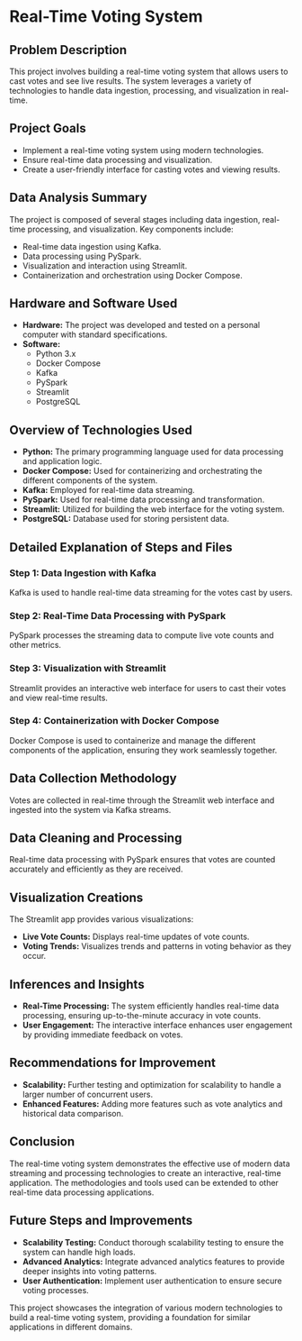 # Real-Time Voting System

## Problem Description
This project involves building a real-time voting system that allows users to cast votes and see live results. The system leverages a variety of technologies to handle data ingestion, processing, and visualization in real-time.

## Project Goals
- Implement a real-time voting system using modern technologies.
- Ensure real-time data processing and visualization.
- Create a user-friendly interface for casting votes and viewing results.

## Data Analysis Summary
The project is composed of several stages including data ingestion, real-time processing, and visualization. Key components include:
- Real-time data ingestion using Kafka.
- Data processing using PySpark.
- Visualization and interaction using Streamlit.
- Containerization and orchestration using Docker Compose.

## Hardware and Software Used
- **Hardware:** The project was developed and tested on a personal computer with standard specifications.
- **Software:** 
  - Python 3.x
  - Docker Compose
  - Kafka
  - PySpark
  - Streamlit
  - PostgreSQL

## Overview of Technologies Used
- **Python:** The primary programming language used for data processing and application logic.
- **Docker Compose:** Used for containerizing and orchestrating the different components of the system.
- **Kafka:** Employed for real-time data streaming.
- **PySpark:** Used for real-time data processing and transformation.
- **Streamlit:** Utilized for building the web interface for the voting system.
- **PostgreSQL:** Database used for storing persistent data.

## Detailed Explanation of Steps and Files
### Step 1: Data Ingestion with Kafka
Kafka is used to handle real-time data streaming for the votes cast by users.

### Step 2: Real-Time Data Processing with PySpark
PySpark processes the streaming data to compute live vote counts and other metrics.

### Step 3: Visualization with Streamlit
Streamlit provides an interactive web interface for users to cast their votes and view real-time results.

### Step 4: Containerization with Docker Compose
Docker Compose is used to containerize and manage the different components of the application, ensuring they work seamlessly together.

## Data Collection Methodology
Votes are collected in real-time through the Streamlit web interface and ingested into the system via Kafka streams.

## Data Cleaning and Processing
Real-time data processing with PySpark ensures that votes are counted accurately and efficiently as they are received.

## Visualization Creations
The Streamlit app provides various visualizations:
- **Live Vote Counts:** Displays real-time updates of vote counts.
- **Voting Trends:** Visualizes trends and patterns in voting behavior as they occur.

## Inferences and Insights
- **Real-Time Processing:** The system efficiently handles real-time data processing, ensuring up-to-the-minute accuracy in vote counts.
- **User Engagement:** The interactive interface enhances user engagement by providing immediate feedback on votes.

## Recommendations for Improvement
- **Scalability:** Further testing and optimization for scalability to handle a larger number of concurrent users.
- **Enhanced Features:** Adding more features such as vote analytics and historical data comparison.

## Conclusion
The real-time voting system demonstrates the effective use of modern data streaming and processing technologies to create an interactive, real-time application. The methodologies and tools used can be extended to other real-time data processing applications.

## Future Steps and Improvements
- **Scalability Testing:** Conduct thorough scalability testing to ensure the system can handle high loads.
- **Advanced Analytics:** Integrate advanced analytics features to provide deeper insights into voting patterns.
- **User Authentication:** Implement user authentication to ensure secure voting processes.

This project showcases the integration of various modern technologies to build a real-time voting system, providing a foundation for similar applications in different domains.
